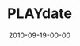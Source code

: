 ---
layout: message
category: message
series: "PLAY"
title: "PLAYdate"
date: 2010-09-19-00-00
message_id: 638
audio-description: "Brian Tome talks about the value of purposeless pleasure."
audio: "http://s3.amazonaws.com/crossroadsaudiomessages/Play01.mp3"
audio-title: "PLAYdate"
audio-duration: "42:29"
program-description: "PLAYdate (Program)"
program: "http://www.crossroads.net/players/media/hq/09_18-19_10Program.pdf"
program-title: "PLAYdate (Program)"
video-description: "Brian Tome talks about the value of purposeless pleasure."
video-title: "PLAYdate"
video: "https://s3.amazonaws.com/crossroadsvideomessages/play01.mp4"
video-poster: "https://www.crossroads.net/uploadedfiles/PLAYdate_still.jpg"
---